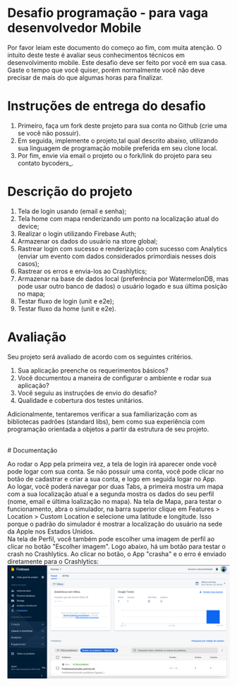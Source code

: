# Desafio programação - para vaga desenvolvedor Mobile
Por favor leiam este documento do começo ao fim, com muita atenção.
O intuito deste teste é avaliar seus conhecimentos técnicos em desenvolvimento mobile.
Este desafio deve ser feito por você em sua casa. Gaste o tempo que você quiser, porém normalmente você não deve precisar de mais do que algumas horas para finalizar.

# Instruções de entrega do desafio

1. Primeiro, faça um fork deste projeto para sua conta no Github (crie uma se você não possuir).
2. Em seguida, implemente o projeto,tal qual descrito abaixo, utilizando sua linguagem de programação mobile preferida em seu clone local.
3. Por fim, envie via email o projeto ou o fork/link do projeto para seu contato bycoders_.

# Descrição do projeto

1. Tela de login usando (email e senha);
2. Tela home com mapa renderizando um ponto na localização atual do device;
3. Realizar o login utilizando Firebase Auth;
4. Armazenar os dados do usuário na store global;
5. Rastrear login com sucesso e renderização com sucesso com Analytics (enviar um evento com dados considerados primordiais nesses dois casos);
6. Rastrear os erros e envia-los ao Crashlytics;
7. Armazenar na base de dados local (preferência por WatermelonDB, mas pode usar outro banco de dados) o usuário logado e sua última posição no mapa;
8. Testar fluxo de login (unit e e2e);
9. Testar fluxo da home (unit e e2e).

# Avaliação

Seu projeto será avaliado de acordo com os seguintes critérios.

1. Sua aplicação preenche os requerimentos básicos?
2. Você documentou a maneira de configurar o ambiente e rodar sua aplicação?
3. Você seguiu as instruções de envio do desafio?
4. Qualidade e cobertura dos testes unitários.

Adicionalmente, tentaremos verificar a sua familiarização com as bibliotecas padrões (standard libs), bem como sua experiência com programação orientada a objetos a partir da estrutura de seu projeto.

<br />
# Documentação

Ao rodar o App pela primeira vez, a tela de login irá aparecer onde você pode logar com sua conta. Se não possuir uma conta, você pode clicar no botão de cadastrar e criar a sua conta, e logo em seguida logar no App. 
<br />
Ao logar, você poderá navegar por duas Tabs, a primeira mostra um mapa com a sua localização atual e a segunda mostra os dados do seu perfil (nome, email e última loalização no mapa). Na tela de Mapa, para testar o funcionamento, abra o simulador, na barra superior clique em Features > Location > Custom Location e selecione uma latitude e longitude. Isso porque o padrão do simulador é mostrar a localização do usuário na sede da Apple nos Estados Unidos.
<br />
Na tela de Perfil, você também pode escolher uma imagem de perfil ao clicar no botão "Escolher imagem". Logo abaixo, há um botão para testar o crash no Crashlytics. Ao clicar no botão, o App "crasha" e o erro é enviado diretamente para o Crashlytics:
<br />
<img src="assets/crashlytics.png" alt="imagem-painel-crashlytics" />
<br />
